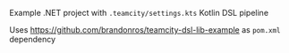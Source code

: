 Example .NET project with `.teamcity/settings.kts` Kotlin DSL pipeline

Uses https://github.com/brandonros/teamcity-dsl-lib-example as `pom.xml` dependency
